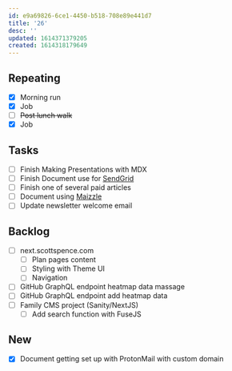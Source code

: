 ```yaml
---
id: e9a69826-6ce1-4450-b518-708e89e441d7
title: '26'
desc: ''
updated: 1614371379205
created: 1614318179649
---
```


## Repeating

- [x] Morning run
- [x] Job
- [ ] ~~Post lunch walk~~
- [x] Job

## Tasks

- [ ] Finish Making Presentations with MDX
- [ ] Finish Document use for [SendGrid]
- [ ] Finish one of several paid articles
- [ ] Document using [Maizzle]
- [ ] Update newsletter welcome email

## Backlog

- [ ] next.scottspence.com
  - [ ] Plan pages content
  - [ ] Styling with Theme UI
  - [ ] Navigation
- [ ] GitHub GraphQL endpoint heatmap data massage
- [ ] GitHub GraphQL endpoint add heatmap data
- [ ] Family CMS project (Sanity/NextJS)
  - [ ] Add search function with FuseJS

## New

- [x] Document getting set up with ProtonMail with custom domain

<!-- Links -->

[maizzle]: https://maizzle.com/
[sendgrid]: https://app.sendgrid.com
